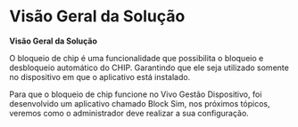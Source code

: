 # Visão Geral da Solução

**Visão Geral da Solução**

O bloqueio de chip é uma funcionalidade que possibilita o bloqueio e desbloqueio automático do CHIP. Garantindo que ele seja utilizado somente no dispositivo em que o aplicativo está instalado.

Para que o bloqueio de chip funcione no Vivo Gestão Dispositivo, foi desenvolvido um aplicativo chamado Block Sim, nos próximos tópicos, veremos como o administrador deve realizar a sua configuração.
